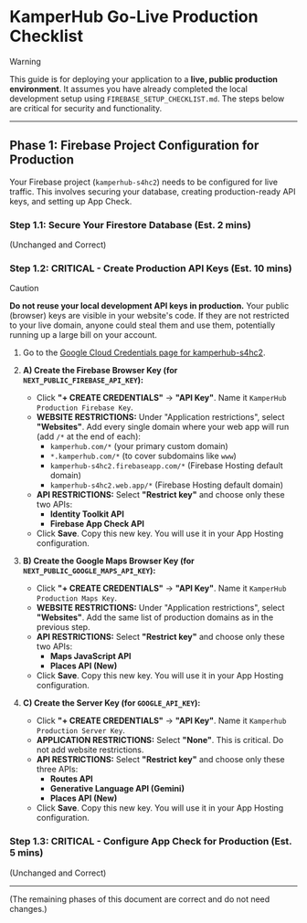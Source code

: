# KamperHub Go-Live Production Checklist

> [!WARNING]
> This guide is for deploying your application to a **live, public production environment**. It assumes you have already completed the local development setup using `FIREBASE_SETUP_CHECKLIST.md`. The steps below are critical for security and functionality.

---

## **Phase 1: Firebase Project Configuration for Production**

Your Firebase project (`kamperhub-s4hc2`) needs to be configured for live traffic. This involves securing your database, creating production-ready API keys, and setting up App Check.

### **Step 1.1: Secure Your Firestore Database (Est. 2 mins)**
(Unchanged and Correct)

### **Step 1.2: CRITICAL - Create Production API Keys (Est. 10 mins)**

> [!CAUTION]
> **Do not reuse your local development API keys in production.** Your public (browser) keys are visible in your website's code. If they are not restricted to your live domain, anyone could steal them and use them, potentially running up a large bill on your account.

1.  Go to the [Google Cloud Credentials page for kamperhub-s4hc2](https://console.cloud.google.com/apis/credentials?project=kamperhub-s4hc2).

2.  **A) Create the Firebase Browser Key (for `NEXT_PUBLIC_FIREBASE_API_KEY`):**
    *   Click **"+ CREATE CREDENTIALS"** -> **"API Key"**. Name it `KamperHub Production Firebase Key`.
    *   **WEBSITE RESTRICTIONS:** Under "Application restrictions", select **"Websites"**. Add every single domain where your web app will run (add `/*` at the end of each):
        *   `kamperhub.com/*` (your primary custom domain)
        *   `*.kamperhub.com/*` (to cover subdomains like `www`)
        *   `kamperhub-s4hc2.firebaseapp.com/*` (Firebase Hosting default domain)
        *   `kamperhub-s4hc2.web.app/*` (Firebase Hosting default domain)
    *   **API RESTRICTIONS:** Select **"Restrict key"** and choose only these two APIs:
        *   **Identity Toolkit API**
        *   **Firebase App Check API**
    *   Click **Save**. Copy this new key. You will use it in your App Hosting configuration.

3.  **B) Create the Google Maps Browser Key (for `NEXT_PUBLIC_GOOGLE_MAPS_API_KEY`):**
    *   Click **"+ CREATE CREDENTIALS"** -> **"API Key"**. Name it `KamperHub Production Maps Key`.
    *   **WEBSITE RESTRICTIONS:** Under "Application restrictions", select **"Websites"**. Add the same list of production domains as in the previous step.
    *   **API RESTRICTIONS:** Select **"Restrict key"** and choose only these two APIs:
        *   **Maps JavaScript API**
        *   **Places API (New)**
    *   Click **Save**. Copy this new key. You will use it in your App Hosting configuration.

4.  **C) Create the Server Key (for `GOOGLE_API_KEY`):**
    *   Click **"+ CREATE CREDENTIALS"** -> **"API Key"**. Name it `Kamperhub Production Server Key`.
    *   **APPLICATION RESTRICTIONS:** Select **"None"**. This is critical. Do not add website restrictions.
    *   **API RESTRICTIONS:** Select **"Restrict key"** and choose only these three APIs:
        *   **Routes API**
        *   **Generative Language API (Gemini)**
        *   **Places API (New)**
    *   Click **Save**. Copy this new key. You will use it in your App Hosting configuration.

### **Step 1.3: CRITICAL - Configure App Check for Production (Est. 5 mins)**
(Unchanged and Correct)

---

(The remaining phases of this document are correct and do not need changes.)